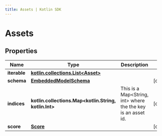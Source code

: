 ```yaml
---
title: Assets | Kotlin SDK
---
```




# Assets

## Properties
Name | Type | Description | Notes
------------ | ------------- | ------------- | -------------
**iterable** | [**kotlin.collections.List&lt;Asset&gt;**](Asset) |  | 
**schema** | [**EmbeddedModelSchema**](EmbeddedModelSchema) |  |  [optional]
**indices** | **kotlin.collections.Map&lt;kotlin.String, kotlin.Int&gt;** | This is a Map&lt;String, int&gt; where the the key is an asset id. |  [optional]
**score** | [**Score**](Score) |  |  [optional]




